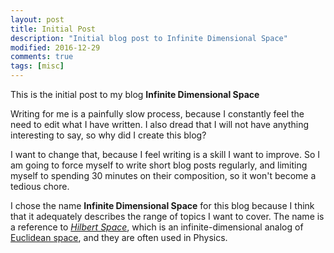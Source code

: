 ```yaml
---
layout: post
title: Initial Post
description: "Initial blog post to Infinite Dimensional Space"
modified: 2016-12-29
comments: true
tags: [misc]
---
```


This is the initial post to my blog **Infinite Dimensional Space**

Writing for me is a painfully slow process, because I constantly feel the need to edit what I have written. I also dread that I will not have anything interesting to say, so why did I create this blog?

I want to change that, because I feel writing is a skill I want to improve. So I am going to force myself to write short blog posts regularly, and limiting myself to spending 30 minutes on their composition, so it won't become a tedious chore.

I chose the name **Infinite Dimensional Space** for this blog because I think that it adequately describes the range of topics I want to cover. The name is a reference to [*Hilbert Space*](https://en.wikipedia.org/wiki/Hilbert_space), which is an infinite-dimensional analog of [Euclidean space](https://en.wikipedia.org/wiki/Euclidean_space), and they are often used in Physics.
